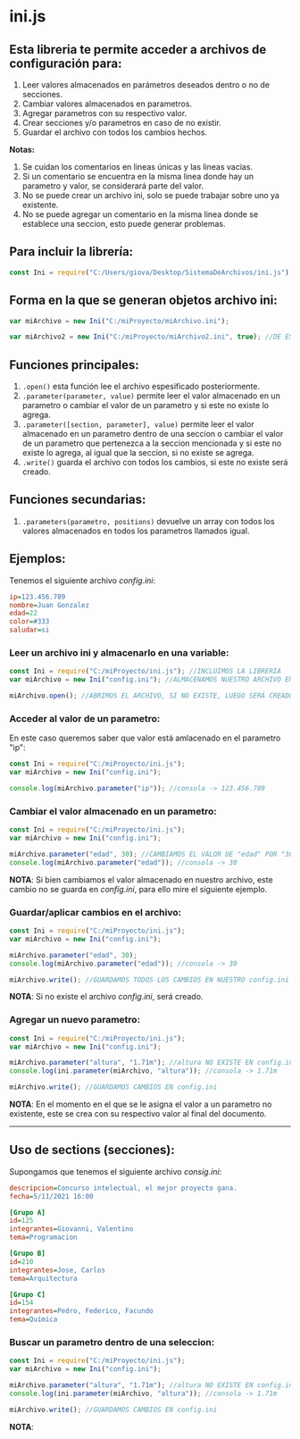 # ini.js
## Esta libreria te permite acceder a archivos de configuración para:
1. Leer valores almacenados en parámetros deseados dentro o no de secciones.
2. Cambiar valores almacenados en parametros.
3. Agregar parametros con su respectivo valor.
4. Crear secciones y/o parametros en caso de no existir.
5. Guardar el archivo con todos los cambios hechos.

__Notas:__
1. Se cuidan los comentarios en lineas únicas y las lineas vacias.
2. Si un comentario se encuentra en la misma linea donde hay un parametro y valor, se considerará parte del valor.
3. No se puede crear un archivo ini, solo se puede trabajar sobre uno ya existente.
4. No se puede agregar un comentario en la misma linea donde se establece una seccion, esto puede generar problemas.

## Para incluir la librería:
```javascript
const Ini = require("C:/Users/giova/Desktop/SistemaDeArchivos/ini.js");
```

## Forma en la que se generan objetos archivo ini:
```javascript
var miArchivo = new Ini("C:/miProyecto/miArchivo.ini");

var miArchivo2 = new Ini("C:/miProyecto/miArchivo2.ini", true); //DE ESTA FORMA, NO SERÁ NECESARIO LLAMAR LA FUNCION .open()
```

## Funciones principales:
1. ```.open()``` esta función lee el archivo espesificado posteriormente.
2. ```.parameter(parameter, value)``` permite leer el valor almacenado en un parametro o cambiar el valor de un parametro y si este no existe lo agrega.
3. ```.parameter([section, parameter], value)``` permite leer el valor almacenado en un parametro dentro de una seccion o cambiar el valor de un parametro que pertenezca a la seccion mencionada y si este no existe lo agrega, al igual que la seccion, si no existe se agrega.
4. ```.write()``` guarda el archivo con todos los cambios, si este no existe será creado.

## Funciones secundarias:
1. ```.parameters(parametro, positions)``` devuelve un array con todos los valores almacenados en todos los parametros llamados igual.

## Ejemplos:
Tenemos el siguiente archivo _config.ini_:
```ini
ip=123.456.789
nombre=Juan Gonzalez
edad=22
color=#333
saludar=si
```

### Leer un archivo ini y almacenarlo en una variable:
```javascript
const Ini = require("C:/miProyecto/ini.js"); //INCLUIMOS LA LIBRERIA
var miArchivo = new Ini("config.ini"); //ALMACENAMOS NUESTRO ARCHIVO EN UNA VARIABLE

miArchivo.open(); //ABRIMOS EL ARCHIVO, SI NO EXISTE, LUEGO SERÁ CREADO CUANDO SE EJECUTE .write()
```

### Acceder al valor de un parametro:
En este caso queremos saber que valor está amlacenado en el parametro "ip":
```javascript
const Ini = require("C:/miProyecto/ini.js");
var miArchivo = new Ini("config.ini");

console.log(miArchivo.parameter("ip")); //consola -> 123.456.789
```

### Cambiar el valor almacenado en un parametro:
```javascript
const Ini = require("C:/miProyecto/ini.js");
var miArchivo = new Ini("config.ini");

miArchivo.parameter("edad", 30); //CAMBIAMOS EL VALOR DE "edad" POR "30"
console.log(miArchivo.parameter("edad")); //consola -> 30
```
__NOTA__: Si bien cambiamos el valor almacenado en nuestro archivo, este cambio no se guarda en _config.ini_, para ello mire el siguiente ejemplo.

### Guardar/aplicar cambios en el archivo:
```javascript
const Ini = require("C:/miProyecto/ini.js");
var miArchivo = new Ini("config.ini");

miArchivo.parameter("edad", 30);
console.log(miArchivo.parameter("edad")); //consola -> 30

miArchivo.write(); //GUARDAMOS TODOS LOS CAMBIOS EN NUESTRO config.ini
```

__NOTA__: Si no existe el archivo _config.ini_, será creado.
### Agregar un nuevo parametro:
```javascript
const Ini = require("C:/miProyecto/ini.js");
var miArchivo = new Ini("config.ini");

miArchivo.parameter("altura", "1.71m"); //altura NO EXISTE EN config.ini POR LO QUE SE AGREGARÁ AL FINAL
console.log(ini.parameter(miArchivo, "altura")); //consola -> 1.71m

miArchivo.write(); //GUARDAMOS CAMBIOS EN config.ini
```
__NOTA__: En el momento en el que se le asigna el valor a un parametro no existente, este se crea con su respectivo valor al final del documento.

<hr>

## Uso de sections (secciones):
Supongamos que tenemos el siguiente archivo _consig.ini_:
```ini
descripcion=Concurso intelectual, el mejor proyecto gana.
fecha=5/11/2021 16:00

[Grupo A]
id=125
integrantes=Giovanni, Valentino
tema=Programacion

[Grupo B]
id=210
integrantes=Jose, Carlos
tema=Arquitectura

[Grupo C]
id=154
integrantes=Pedro, Federico, Facundo
tema=Química
```
### Buscar un parametro dentro de una seleccion:
```javascript
const Ini = require("C:/miProyecto/ini.js");
var miArchivo = new Ini("config.ini");

miArchivo.parameter("altura", "1.71m"); //altura NO EXISTE EN config.ini POR LO QUE SE AGREGARÁ AL FINAL
console.log(ini.parameter(miArchivo, "altura")); //consola -> 1.71m

miArchivo.write(); //GUARDAMOS CAMBIOS EN config.ini
```
__NOTA__:
